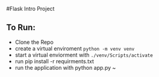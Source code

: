 #Flask Intro Project

## To Run:

- Clone the Repo
- create a virtual enviroment `python -m venv venv`
- start a virtual enviorment with `./venv/Scripts/activate`
- run pip install -r requirments.txt
- run the application with python app.py
  ~
